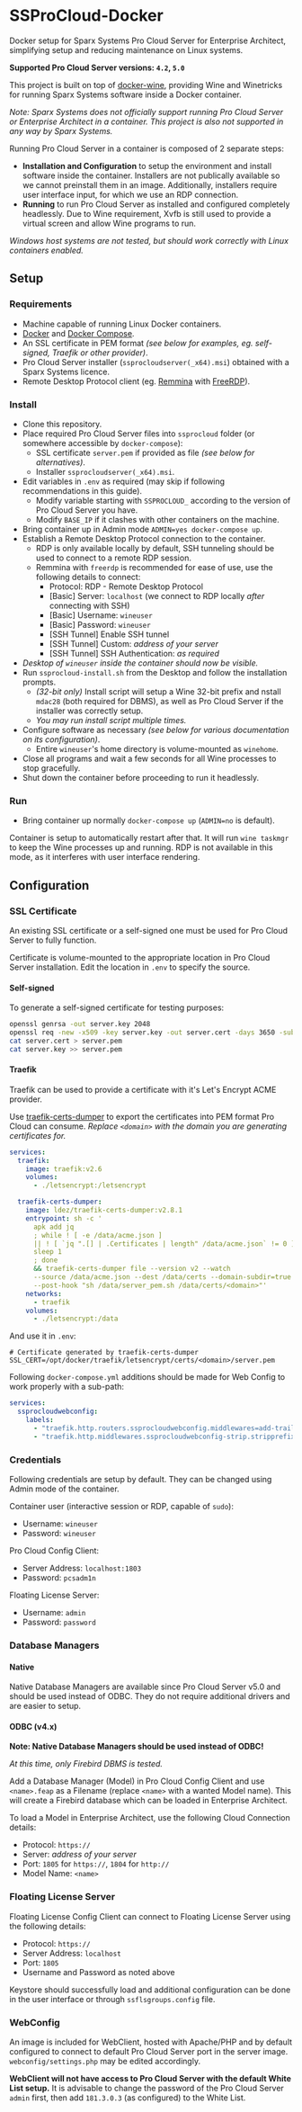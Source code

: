 # SSProCloud-Docker

Docker setup for Sparx Systems Pro Cloud Server for Enterprise Architect, simplifying setup and reducing maintenance on Linux systems.

**Supported Pro Cloud Server versions: `4.2`, `5.0`**

This project is built on top of [docker-wine](https://github.com/scottyhardy/docker-wine), providing Wine and Winetricks for running Sparx Systems software inside a Docker container.

_Note: Sparx Systems does not officially support running Pro Cloud Server or Enterprise Architect in a container. This project is also not supported in any way by Sparx Systems._

Running Pro Cloud Server in a container is composed of 2 separate steps:
- **Installation and Configuration** to setup the environment and install software inside the container. Installers are not publically available so we cannot preinstall them in an image. Additionally, installers require user interface input, for which we use an RDP connection.
- **Running** to run Pro Cloud Server as installed and configured completely headlessly. Due to Wine requirement, Xvfb is still used to provide a virtual screen and allow Wine programs to run.

_Windows host systems are not tested, but should work correctly with Linux containers enabled._


## Setup

### Requirements

- Machine capable of running Linux Docker containers.
- [Docker](https://www.docker.com/) and [Docker Compose](https://docs.docker.com/compose/).
- An SSL certificate in PEM format _(see below for examples, eg. self-signed, Traefik or other provider)_.
- Pro Cloud Server installer (`ssprocloudserver(_x64).msi`) obtained with a Sparx Systems licence.
- Remote Desktop Protocol client (eg. [Remmina](https://remmina.org/) with [FreeRDP](https://www.freerdp.com/)).

### Install

- Clone this repository.
- Place required Pro Cloud Server files into `ssprocloud` folder (or somewhere accessible by `docker-compose`):
    - SSL certificate `server.pem` if provided as file _(see below for alternatives)_.
    - Installer `ssprocloudserver(_x64).msi`.
- Edit variables in `.env` as required (may skip if following recommendations in this guide).
    - Modify variable starting with `SSPROCLOUD_` according to the version of Pro Cloud Server you have.
    - Modify `BASE_IP` if it clashes with other containers on the machine.
- Bring container up in Admin mode `ADMIN=yes docker-compose up`.
- Establish a Remote Desktop Protocol connection to the container.
    - RDP is only available locally by default, SSH tunneling should be used to connect to a remote RDP session.
    - Remmina with `freerdp` is recommended for ease of use, use the following details to connect:
        - Protocol: RDP - Remote Desktop Protocol
        - [Basic] Server: `localhost` (we connect to RDP locally _after_ connecting with SSH)
        - [Basic] Username: `wineuser`
        - [Basic] Password: `wineuser`
        - [SSH Tunnel] Enable SSH tunnel
        - [SSH Tunnel] Custom: _address of your server_
        - [SSH Tunnel] SSH Authentication: _as required_
- _Desktop of `wineuser` inside the container should now be visible._
- Run `ssprocloud-install.sh` from the Desktop and follow the installation prompts.
    - _(32-bit only)_ Install script will setup a Wine 32-bit prefix and nstall `mdac28` (both required for DBMS), as well as Pro Cloud Server if the installer was correctly setup.
    - _You may run install script multiple times._
- Configure software as necessary _(see below for various documentation on its configuration)_.
    - Entire `wineuser`'s home directory is volume-mounted as `winehome`.
- Close all programs and wait a few seconds for all Wine processes to stop gracefully.
- Shut down the container before proceeding to run it headlessly.

### Run

- Bring container up normally `docker-compose up` (`ADMIN=no` is default).

Container is setup to automatically restart after that. It will run `wine taskmgr` to keep the Wine processes up and running. RDP is not available in this mode, as it interferes with user interface rendering.


## Configuration

### SSL Certificate

An existing SSL certificate or a self-signed one must be used for Pro Cloud Server to fully function.

Certificate is volume-mounted to the appropriate location in Pro Cloud Server installation. Edit the location in `.env` to specify the source.

#### Self-signed

To generate a self-signed certificate for testing purposes:
```sh
openssl genrsa -out server.key 2048
openssl req -new -x509 -key server.key -out server.cert -days 3650 -subj /CN=server
cat server.cert > server.pem
cat server.key >> server.pem
```

#### Traefik

Traefik can be used to provide a certificate with it's Let's Encrypt ACME provider.

Use [traefik-certs-dumper](https://github.com/ldez/traefik-certs-dumper) to export the certificates into PEM format Pro Cloud can consume. _Replace `<domain>` with the domain you are generating certificates for._
```yml
services:
  traefik:
    image: traefik:v2.6
    volumes:
      - ./letsencrypt:/letsencrypt

  traefik-certs-dumper:
    image: ldez/traefik-certs-dumper:v2.8.1
    entrypoint: sh -c '
      apk add jq
      ; while ! [ -e /data/acme.json ]
      || ! [ `jq ".[] | .Certificates | length" /data/acme.json` != 0 ]; do
      sleep 1
      ; done
      && traefik-certs-dumper file --version v2 --watch
      --source /data/acme.json --dest /data/certs --domain-subdir=true
      --post-hook "sh /data/server_pem.sh /data/certs/<domain>"'
    networks:
      - traefik
    volumes:
      - ./letsencrypt:/data
```

And use it in `.env`:
```
# Certificate generated by traefik-certs-dumper
SSL_CERT=/opt/docker/traefik/letsencrypt/certs/<domain>/server.pem
```

Following `docker-compose.yml` additions should be made for Web Config to work properly with a sub-path:
```yml
services:
  ssprocloudwebconfig:
    labels:
      - "traefik.http.routers.ssprocloudwebconfig.middlewares=add-trailing-slash@file,ssprocloudwebconfig-strip"
      - "traefik.http.middlewares.ssprocloudwebconfig-strip.stripprefix.prefixes=/ssprocloud"
```

### Credentials

Following credentials are setup by default. They can be changed using Admin mode of the container.

Container user (interactive session or RDP, capable of `sudo`):
- Username: `wineuser`
- Password: `wineuser`

Pro Cloud Config Client:
- Server Address: `localhost:1803`
- Password: `pcsadm1n`

Floating License Server:
- Username: `admin`
- Password: `password`

### Database Managers

#### Native

Native Database Managers are available since Pro Cloud Server v5.0 and should be used instead of ODBC. They do not require additional drivers and are easier to setup.

#### ODBC (v4.x)

**Note: Native Database Managers should be used instead of ODBC!**

_At this time, only Firebird DBMS is tested._

Add a Database Manager (Model) in Pro Cloud Config Client and use `<name>.feap` as a Filename (replace `<name>` with a wanted Model name). This will create a Firebird database which can be loaded in Enterprise Architect.

To load a Model in Enterprise Architect, use the following Cloud Connection details:
- Protocol: `https://`
- Server: _address of your server_
- Port: `1805` for `https://`, `1804` for `http://`
- Model Name: `<name>`

### Floating License Server

Floating License Config Client can connect to Floating License Server using the following details:
- Protocol: `https://`
- Server Address: `localhost`
- Port: `1805`
- Username and Password as noted above

Keystore should successfully load and additional configuration can be done in the user interface or through `ssflsgroups.config` file.

### WebConfig

An image is included for WebClient, hosted with Apache/PHP and by default configured to connect to default Pro Cloud Server port in the server image. `webconfig/settings.php` may be edited accordingly.

**WebClient will not have access to Pro Cloud Server with the default White List setup.** It is advisable to change the password of the Pro Cloud Server `admin` first, then add `181.3.0.3` (as configured) to the White List.
